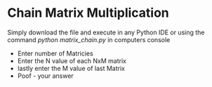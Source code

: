 # Chain Matrix Multiplication
Simply download the file and execute in any Python IDE or using the command *python matrix_chain.py*
in computers console
* Enter number of Matricies
* Enter the N value of each NxM matrix
* lastly enter the M value of last Matrix
* Poof - your answer
